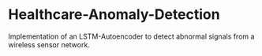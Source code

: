 # Healthcare-Anomaly-Detection

Implementation of an LSTM-Autoencoder to detect abnormal signals from a wireless sensor network. 
